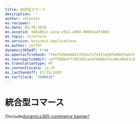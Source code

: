 ```yaml
---
title: 統合型コマース
description: ''
author: relnotes
ms.reviewer: ''
ms.date: 08/29/2019
ms.assetid: 448a061c-a3ca-e911-a968-000d3a4f3883
ms.topic: structure
ms.service: business-applications
ms.author: jeffbl
dynamics365pdf: true
ms.openlocfilehash: 77eef53b0a80217815e717e911e58fa9847eebfc
ms.sourcegitcommit: ceff5b6bef71093d51a3afb60b3fecd4cd8a11c8
ms.translationtype: HT
ms.contentlocale: ja-JP
ms.lasthandoff: 01/25/2020
ms.locfileid: "2986635"
---
```

<!--from editor: Content needed. -->


# <a name="unified-commerce"></a>統合型コマース

[!include[dynamics365-commerce banner](../includes/dynamics365-commerce.md)]

<!--structure start-->

<!--structure end-->



